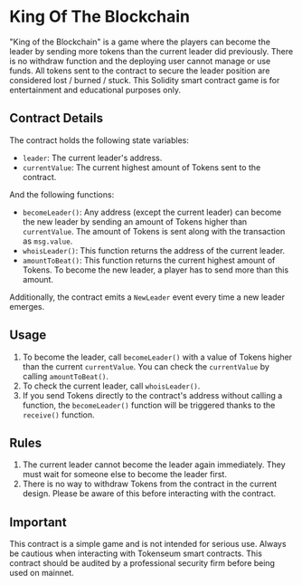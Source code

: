 # King Of The Blockchain
"King of the Blockchain" is a game where the players can become the leader by sending more tokens than the current leader did previously. There is no withdraw function and the deploying user cannot manage or use funds. All tokens sent to the contract to secure the leader position are considered lost / burned / stuck. This Solidity smart contract game is for entertainment and educational purposes only.



## Contract Details

The contract holds the following state variables:

- `leader`: The current leader's address.
- `currentValue`: The current highest amount of Tokens sent to the contract.

And the following functions:

- `becomeLeader()`: Any address (except the current leader) can become the new leader by sending an amount of Tokens higher than `currentValue`. The amount of Tokens is sent along with the transaction as `msg.value`.
- `whoisLeader()`: This function returns the address of the current leader.
- `amountToBeat()`: This function returns the current highest amount of Tokens. To become the new leader, a player has to send more than this amount.

Additionally, the contract emits a `NewLeader` event every time a new leader emerges.

## Usage

1. To become the leader, call `becomeLeader()` with a value of Tokens higher than the current `currentValue`. You can check the `currentValue` by calling `amountToBeat()`.
2. To check the current leader, call `whoisLeader()`.
3. If you send Tokens directly to the contract's address without calling a function, the `becomeLeader()` function will be triggered thanks to the `receive()` function.

## Rules

1. The current leader cannot become the leader again immediately. They must wait for someone else to become the leader first.
2. There is no way to withdraw Tokens from the contract in the current design. Please be aware of this before interacting with the contract.

## Important

This contract is a simple game and is not intended for serious use. Always be cautious when interacting with Tokenseum smart contracts. This contract should be audited by a professional security firm before being used on mainnet.
